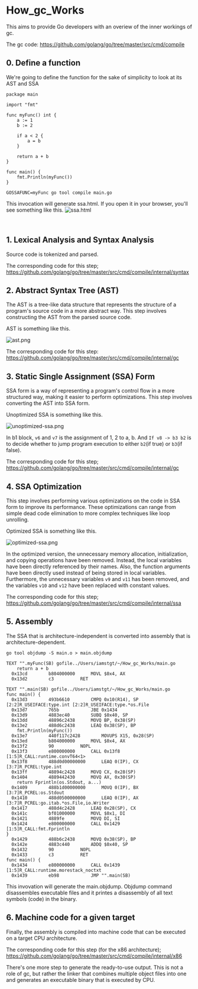 # How_gc_Works
This aims to provide Go developers with an overiew of the inner workings of gc. 

The gc code: https://github.com/golang/go/tree/master/src/cmd/compile

## 0. Define a function
We're going to define the function for the sake of simplicity to look at its AST and SSA

```
package main

import "fmt"

func myFunc() int {
	a := 1
	b := 2

	if a < 2 {
		a = b
	}

	return a + b
}

func main() {
	fmt.Println(myFunc())
}
```

```
GOSSAFUNC=myFunc go tool compile main.go
```

This invocation will generate ssa.html. If you open it in your browser, you'll see something like this.
![ssa.html](ssa-html.png "ssa.html")

<br>


## 1. Lexical Analysis and  Syntax Analysis
Source code is tokenized and parsed.

The corresponding code for this step; https://github.com/golang/go/tree/master/src/cmd/compile/internal/syntax

## 2. Abstract Syntax Tree (AST)
The AST is a tree-like data structure that represents the structure of a program's source code in a more abstract way. This step involves constructing the AST from the parsed source code.

AST is something like this.

![ast.png](ast.png "ast.png")

The corresponding code for this step: https://github.com/golang/go/tree/master/src/cmd/compile/internal/gc
## 3. Static Single Assignment (SSA) Form
SSA form is a way of representing a program's control flow in a more structured way, making it easier to perform optimizations. This step involves converting the AST into SSA form. 

Unoptimized SSA is something like this.

![unoptimized-ssa.png](unoptimized-ssa.png "unoptimized-ssa.png")

In b1 block, `v6` and `v7` is the assignment of 1, 2 to a, b. And `If v8 -> b3 b2` is to decide whether to jump program execution to either `b2`(if true) or `b3`(if false).

The corresponding code for this step; https://github.com/golang/go/tree/master/src/cmd/compile/internal/gc
## 4. SSA Optimization
This step involves performing various optimizations on the code in SSA form to improve its performance. These optimizations can range from simple dead code elimination to more complex techniques like loop unrolling.

Optimized SSA is something like this.

![optimized-ssa.png](optimized-ssa.png "optimized-ssa.png")

In the optimized version, the unnecessary memory allocation, initialization, and copying operations have been removed. Instead, the local variables have been directly referenced by their names. Also, the function arguments have been directly used instead of being stored in local variables. Furthermore, the unnecessary variables `v9` and `v11` has been removed, and the variables `v10` and `v12` have been replaced with constant values.

The corresponding code for this step; https://github.com/golang/go/tree/master/src/cmd/compile/internal/ssa
## 5. Assembly
The SSA that is architecture-independent is converted into assembly that is architecture-dependent.

```
go tool objdump -S main.o > main.objdump
```
```
TEXT "".myFunc(SB) gofile../Users/iamstgt/~/How_gc_Works/main.go
	return a + b
  0x13cd		b804000000		MOVL $0x4, AX		
  0x13d2		c3			RET			

TEXT "".main(SB) gofile../Users/iamstgt/~/How_gc_Works/main.go
func main() {
  0x13d3		493b6610		CMPQ 0x10(R14), SP	[2:2]R_USEIFACE:type.int [2:2]R_USEIFACE:type.*os.File	
  0x13d7		765b			JBE 0x1434		
  0x13d9		4883ec40		SUBQ $0x40, SP		
  0x13dd		48896c2438		MOVQ BP, 0x38(SP)	
  0x13e2		488d6c2438		LEAQ 0x38(SP), BP	
	fmt.Println(myFunc())
  0x13e7		440f117c2428		MOVUPS X15, 0x28(SP)	
  0x13ed		b804000000		MOVL $0x4, AX		
  0x13f2		90			NOPL			
  0x13f3		e800000000		CALL 0x13f8		[1:5]R_CALL:runtime.convT64<1>	
  0x13f8		488d0d00000000		LEAQ 0(IP), CX		[3:7]R_PCREL:type.int		
  0x13ff		48894c2428		MOVQ CX, 0x28(SP)	
  0x1404		4889442430		MOVQ AX, 0x30(SP)	
	return Fprintln(os.Stdout, a...)
  0x1409		488b1d00000000		MOVQ 0(IP), BX		[3:7]R_PCREL:os.Stdout			
  0x1410		488d0500000000		LEAQ 0(IP), AX		[3:7]R_PCREL:go.itab.*os.File,io.Writer	
  0x1417		488d4c2428		LEAQ 0x28(SP), CX	
  0x141c		bf01000000		MOVL $0x1, DI		
  0x1421		4889fe			MOVQ DI, SI		
  0x1424		e800000000		CALL 0x1429		[1:5]R_CALL:fmt.Fprintln	
}
  0x1429		488b6c2438		MOVQ 0x38(SP), BP	
  0x142e		4883c440		ADDQ $0x40, SP		
  0x1432		90			NOPL			
  0x1433		c3			RET			
func main() {
  0x1434		e800000000		CALL 0x1439		[1:5]R_CALL:runtime.morestack_noctxt	
  0x1439		eb98			JMP "".main(SB)		

```
This invovation will generate the main.objdump. Objdump command disassembles executable files and it printes a disassembly of all text symbols (code) in the binary.


## 6. Machine code for a given target
Finally, the assembly is compiled into machine code that can be executed on a target CPU architecture.

The corresponding code for this step (for the x86 architecture); https://github.com/golang/go/tree/master/src/cmd/compile/internal/x86

There's one more step to generate the ready-to-use output. This is not a role of gc, but rather the linker that combines multiple object files into one and generates an executable binary that is executed by CPU.
